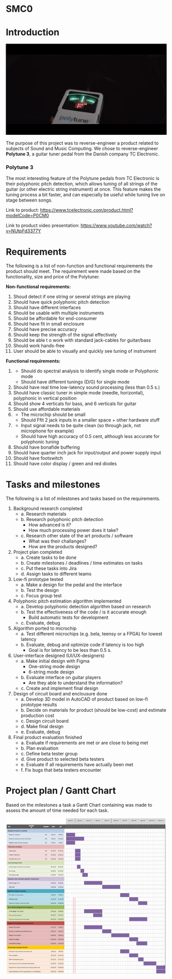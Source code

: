 # SMC0

# Introduction

![](download.gif)

The purpose of this project was to reverse-engineer a product related to subjects of Sound and Music Computing. We chose to reverse-engineer **Polytune 3**, a guitar tuner pedal from the Danish company TC Electronic.
### Polytune 3
The most interesting feature of the Polytune pedals from TC Electronic is their polyphonic pitch detection, which allows tuning of all strings of the guitar (or other electric string instrument) at once. This feature makes the tuning process a bit faster, and can especially be useful while tuning live on stage between songs.

Link to product: https://www.tcelectronic.com/product.html?modelCode=P0CM0

Link to product video presentation: https://www.youtube.com/watch?v=NUtpFd3377Y

# Requirements

The following is a list of non-function and functional requirements the product should meet. The requirement were made based on the functionality, size and price of the Polytuner.  

**Non-functional requirements:**

1. Shoud detect if one string or several strings are playing
2. Should have quick polyphonic pitch detection
3. Should have different interfaces
4. Should be usable with multiple instruments
5. Should be affordable for end-consumer
6. Should have fit in small enclosure
7. Should have precise accuracy
8. Should keep the strength of the signal effectively
9. Should be able t o work with standard jack-cables for guitar/bass
10. Should work hands-free
11. User should be able to visually and quickly see tuning of instrument


**Functional requirements:**

1. 
    - Should do spectral analysis to identify single mode or Polyphonic mode
    - Should have different tunings (D/G) for single  mode
2. Should have real time low-latency sound processing (less than 0.5 s.)
3. Should have classic tuner in simple mode (needle, horizontal), polyphonic in vertical position 
4. Should show 4 verticals for bass, and 6 verticals for guitar
5. Should use affordable materials
6. 
    - The microchip should be small
    - Should Ffit 2 jack inputs in a smaller space + other hardware stuff
7. 
    - Input signal needs to be quite clean (so through jack, not microphone for example)
    - Should have high accuracy of 0.5 cent, although less accurate for polyphonic tuning
8. Should have bonafide buffering
9. Should have quarter inch jack for input/output and power supply input
10. Should have footswitch
11. Should have color display / green and red diodes

# Tasks and milestones

The following is a list of milestones and tasks based on the requirements.  

1. Background research completed
    - a. Research materials 
    - b. Research polyphonic pitch detection
        - How advanced is it? 
        - How much processing power does it take?
    - c. Research other state of the art products / software
        - What was their challanges? 
        - How are the products designed? 
2. Project plan completed  
    - a. Create tasks to be done
    - b. Create milestones / deadlines / time estimates on tasks 
    - c. Put these tasks into Jira 
    - d. Assign tasks to different teams 
3. Low-fi prototype tested
    - a. Make a design for the pedal and the interface
    - b. Test the design 
    - c. Focus group test
4. Polyphonic pitch estimation algorithm implemented
    - a. Develop polyphonic detection algorithm based on research
    - b. Test the effectiveness of the code / is it accurate enough
        - Build automatic tests for development
    - c. Evaluate, debug
5. Algorithm ported to microchip
    - a. Test different microchips (e.g. bela, teensy or a FPGA) for lowest latency 
    - b. Evaluate, debug and optimize code if latency is too high 
        - Goal is for latency to be less than 0.5 s.
6. User-interface designed (UI/UX-designers) 
    - a. Make initial design with Figma
        - One-string mode design
        - 6-string mode design
    - b. Evaluate interface on guitar players 
        - Are they able to understand the information? 
    - c. Create and implement final design
7. Design of circuit board and enclousure done
    - a. Develop 3D model in AutoCAD of product based on low-fi prototype results 
    - b. Decide on materials for product (should be low-cost) and estimate production cost 
    - c. Design circuit board
    - d. Make final design
    - e. Evaluate, debug 
8. Final product evaluation finished
    - a. Evaluate if requirements are met or are close to being met
    - b. Plan evaluation
    - c. Define beta tester group
    - d. Give product to selected beta testers
    - e. Evaluate if all requirements have actually been met
    - f. Fix bugs that beta testers encounter

# Project plan / Gantt Chart

Based on the milestones a task a Gantt Chart containing was made to assess the amount of time needed for each task. 

![Gantt Chart](Gantt.png)

